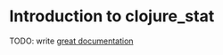 # Introduction to clojure_stat

TODO: write [great documentation](http://jacobian.org/writing/what-to-write/)
